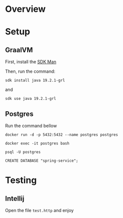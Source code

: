 # Overview

# Setup

## GraalVM

First, install the [SDK Man]

Then, run the command:

`sdk install java 19.2.1-grl`

and

`sdk use java 19.2.1-grl`

[SDK Man]: https://sdkman.io/

## Postgres

Run the command bellow

`docker run -d -p 5432:5432 --name postgres postgres`

`docker exec -it postgres bash`

`psql -U postgres`

`CREATE DATABASE "spring-service";`

# Testing

## Intellij

Open the file `test.http` and enjoy

